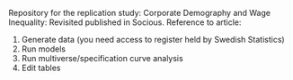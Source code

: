 Repository for the replication study: Corporate Demography and Wage Inequality: Revisited published in Socious. 
Reference to article: 

1) Generate data (you need access to register held by Swedish Statistics)
2) Run models
3) Run multiverse/specification curve analysis
4) Edit tables

